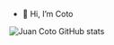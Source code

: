 - 👋 Hi, I’m Coto


![Juan Coto GitHub stats](https://github-readme-stats.vercel.app/api?username=jcotoBan&show_icons=true&theme=dark)


